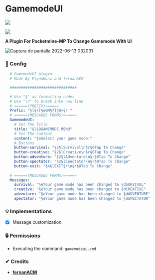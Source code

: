 # GamemodeUI

[![](https://poggit.pmmp.io/shield.state/GamemodeUI)](https://poggit.pmmp.io/p/GamemodeUI)

[![](https://poggit.pmmp.io/shield.api/GamemodeUI)](https://poggit.pmmp.io/p/GamemodeUI)

**A Plugin For Pocketmine-MP To Change Gamemode With UI**

![Captura de pantalla 2022-06-13 032031](https://user-images.githubusercontent.com/83558341/173310827-9b1e9821-bb36-4df0-85d6-5ecfeeee07a4.png)

### 💾 Config
```yml
  # GamemodeUI plugin
  # Made By FlynnKunz and fernanACM

  ##############################

  # Use "§" as formatting codes
  # Use "\n" to break into new line
  # ======(PREFIX)======
  Prefix: "§l§7[§eGM§7]§8»§r "
  # ======(MESSAGES FORMS)======
  GamemodeUI:
    # Set The Title
    title: "§l§9GAMEMODE MENU"
    # Set The Content
    content: "§eSelect your game mode:"
    # Buttons
    button-survival: "§2§lSurvival\n§r§0Tap To Change"
    button-creative: "§2§lCreative\n§r§0Tap To Change"
    button-adventure: "§2§lAdventure\n§r§0Tap To Change"
    button-spectator: "§2§lSpectator\n§r§0Tap To Change"
    button-exit: "§4§lEXIT§r\n§r§0Tap To Change"
  
  # ======(MESSAGES FORMS)======
  Messages:
    survival: "§eYour game mode has been changed to §dSURVIVAL"
    creative: "§eYour game mode has been changed to §dCREATIVE"
    adventure: "§eYour game mode has been changed to §dADVENTURE"
    spectator: "§eYour game mode has been changed to §dSPECTATOR"
```

### 💡 Implementations
* [x] Message customization.


### 🔒 Permissions

- Executing the command: ```gamemodeui.cmd```

### ✔ Credits
* **[fernanACM](https://github.com/fernanACM)**
